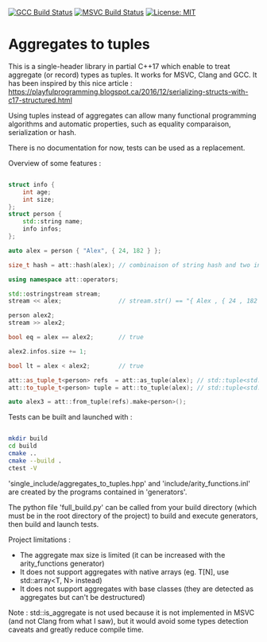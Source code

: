 
[![GCC Build Status](https://travis-ci.org/Dwarfobserver/AggregatesToTuples.svg?branch=master)](https://travis-ci.org/Dwarfobserver/AggregatesToTuples) [![MSVC Build Status](https://ci.appveyor.com/api/projects/status/github/Dwarfobserver/AggregatesToTuples?svg=true)](https://ci.appveyor.com/project/Dwarfobserver/aggregatestotuples) [![License: MIT](https://img.shields.io/badge/License-MIT-yellow.svg)](https://opensource.org/licenses/MIT)

# Aggregates to tuples

This is a single-header library in partial C++17 which enable to treat aggregate (or record) types as tuples.
It works for MSVC, Clang and GCC.
It has been inspired by this nice article : https://playfulprogramming.blogspot.ca/2016/12/serializing-structs-with-c17-structured.html

Using tuples instead of aggregates can allow many functional programming algorithms and automatic
properties, such as equality comparaison, serialization or hash.

There is no documentation for now, tests can be used as a replacement.

Overview of some features :

```cpp

struct info {
    int age;
    int size;
};
struct person {
    std::string name;
    info infos;
};

auto alex = person { "Alex", { 24, 182 } };

size_t hash = att::hash(alex); // combinaison of string hash and two int hash

using namespace att::operators;

std::ostringstream stream;
stream << alex;                // stream.str() == "{ Alex , { 24 , 182 } }"

person alex2;
stream >> alex2;

bool eq = alex == alex2;       // true

alex2.infos.size += 1;

bool lt = alex < alex2;        // true

att::as_tuple_t<person> refs  = att::as_tuple(alex); // std::tuple<std::string&, info&>
att::to_tuple_t<person> tuple = att::to_tuple(alex); // std::tuple<std::string, info>

auto alex3 = att::from_tuple(refs).make<person>();

```

Tests can be built and launched with :

```bash

mkdir build
cd build
cmake ..
cmake --build .
ctest -V

```

'single_include/aggregates_to_tuples.hpp' and 'include/arity_functions.inl' are created by the programs
contained in 'generators'.

The python file 'full_build.py' can be called from your build directory (which must be in the root directory
of the project) to build and execute generators, then build and launch tests.

Project limitations :

 - The aggregate max size is limited (it can be increased with the arity_functions generator)
 - It does not support aggregates with native arrays (eg. T[N], use std::array<T, N> instead)
 - It does not support aggregates with base classes (they are detected as aggregates but can't be destructured)

Note : std::is_aggregate<T> is not used because it is not implemented in MSVC (and not Clang from what I saw), but it would
avoid some types detection caveats and greatly reduce compile time.
